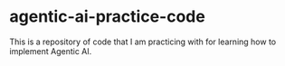 # agentic-ai-practice-code
This is a repository of code that I am practicing with for learning how to implement Agentic AI.
